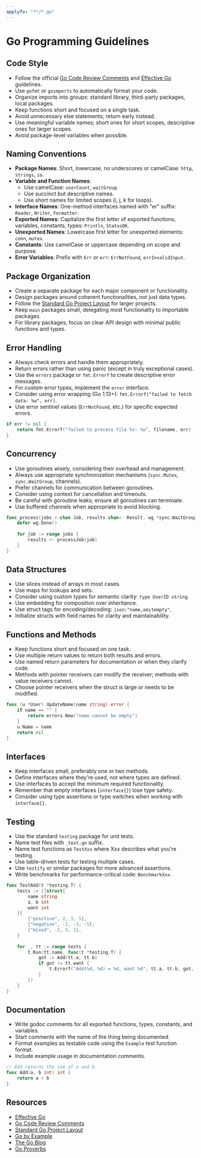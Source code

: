 ```yaml
---
applyTo: "**/*.go"
---
```

# Go Programming Guidelines

## Code Style

- Follow the official [Go Code Review Comments](https://github.com/golang/go/wiki/CodeReviewComments) and [Effective Go](https://golang.org/doc/effective_go) guidelines.
- Use `gofmt` or `goimports` to automatically format your code.
- Organize imports into groups: standard library, third-party packages, local packages.
- Keep functions short and focused on a single task.
- Avoid unnecessary else statements; return early instead.
- Use meaningful variable names; short ones for short scopes, descriptive ones for larger scopes.
- Avoid package-level variables when possible.

## Naming Conventions

- **Package Names**: Short, lowercase, no underscores or camelCase: `http`, `strings`, `io`.
- **Variable and Function Names**: 
  - Use camelCase: `userCount`, `waitGroup`.
  - Use succinct but descriptive names.
  - Use short names for limited scopes (i, j, k for loops).
- **Interface Names**: One-method interfaces named with "er" suffix: `Reader`, `Writer`, `Formatter`.
- **Exported Names**: Capitalize the first letter of exported functions, variables, constants, types: `Println`, `StatusOK`.
- **Unexported Names**: Lowercase first letter for unexported elements: `conn`, `mutex`.
- **Constants**: Use camelCase or uppercase depending on scope and purpose.
- **Error Variables**: Prefix with `Err` or `err`: `ErrNotFound`, `errInvalidInput`.

## Package Organization

- Create a separate package for each major component or functionality.
- Design packages around coherent functionalities, not just data types.
- Follow the [Standard Go Project Layout](https://github.com/golang-standards/project-layout) for larger projects.
- Keep `main` packages small, delegating most functionality to importable packages.
- For library packages, focus on clear API design with minimal public functions and types.

## Error Handling

- Always check errors and handle them appropriately.
- Return errors rather than using panic (except in truly exceptional cases).
- Use the `errors` package or `fmt.Errorf` to create descriptive error messages.
- For custom error types, implement the `error` interface.
- Consider using error wrapping (Go 1.13+): `fmt.Errorf("failed to fetch data: %w", err)`.
- Use error sentinel values (`ErrNotFound`, etc.) for specific expected errors.

```go
if err != nil {
    return fmt.Errorf("failed to process file %s: %w", filename, err)
}
```

## Concurrency

- Use goroutines wisely, considering their overhead and management.
- Always use appropriate synchronization mechanisms (`sync.Mutex`, `sync.WaitGroup`, channels).
- Prefer channels for communication between goroutines.
- Consider using context for cancellation and timeouts.
- Be careful with goroutine leaks; ensure all goroutines can terminate.
- Use buffered channels when appropriate to avoid blocking.

```go
func process(jobs <-chan Job, results chan<- Result, wg *sync.WaitGroup) {
    defer wg.Done()
    
    for job := range jobs {
        results <- processJob(job)
    }
}
```

## Data Structures

- Use slices instead of arrays in most cases.
- Use maps for lookups and sets.
- Consider using custom types for semantic clarity: `type UserID string`.
- Use embedding for composition over inheritance.
- Use struct tags for encoding/decoding: `json:"name,omitempty"`.
- Initialize structs with field names for clarity and maintainability.

## Functions and Methods

- Keep functions short and focused on one task.
- Use multiple return values to return both results and errors.
- Use named return parameters for documentation or when they clarify code.
- Methods with pointer receivers can modify the receiver; methods with value receivers cannot.
- Choose pointer receivers when the struct is large or needs to be modified.

```go
func (u *User) UpdateName(name string) error {
    if name == "" {
        return errors.New("name cannot be empty")
    }
    u.Name = name
    return nil
}
```

## Interfaces

- Keep interfaces small, preferably one or two methods.
- Define interfaces where they're used, not where types are defined.
- Use interfaces to accept the minimum required functionality.
- Remember that empty interfaces (`interface{}`) lose type safety.
- Consider using type assertions or type switches when working with `interface{}`.

## Testing

- Use the standard `testing` package for unit tests.
- Name test files with `_test.go` suffix.
- Name test functions as `TestXxx` where Xxx describes what you're testing.
- Use table-driven tests for testing multiple cases.
- Use `testify` or similar packages for more advanced assertions.
- Write benchmarks for performance-critical code: `BenchmarkXxx`.

```go
func TestAdd(t *testing.T) {
    tests := []struct{
        name string
        a, b int
        want int
    }{
        {"positive", 2, 3, 5},
        {"negative", -2, -3, -5},
        {"mixed", -2, 3, 1},
    }
    
    for _, tt := range tests {
        t.Run(tt.name, func(t *testing.T) {
            got := Add(tt.a, tt.b)
            if got != tt.want {
                t.Errorf("Add(%d, %d) = %d, want %d", tt.a, tt.b, got, tt.want)
            }
        })
    }
}
```

## Documentation

- Write godoc comments for all exported functions, types, constants, and variables.
- Start comments with the name of the thing being documented.
- Format examples as testable code using the `Example` test function format.
- Include example usage in documentation comments.

```go
// Add returns the sum of a and b.
func Add(a, b int) int {
    return a + b
}
```

## Resources

- [Effective Go](https://golang.org/doc/effective_go)
- [Go Code Review Comments](https://github.com/golang/go/wiki/CodeReviewComments)
- [Standard Go Project Layout](https://github.com/golang-standards/project-layout)
- [Go by Example](https://gobyexample.com/)
- [The Go Blog](https://blog.golang.org/)
- [Go Proverbs](https://go-proverbs.github.io/)
